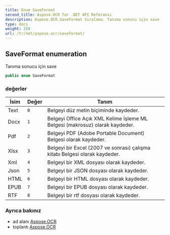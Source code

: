 ```yaml
---
title: Enum SaveFormat
second_title: Aspose.OCR for .NET API Referansı
description: Aspose.OCR.SaveFormat Sıralama. Tanıma sonucu için save
type: docs
weight: 250
url: /tr/net/aspose.ocr/saveformat/
---
```

## SaveFormat enumeration

Tanıma sonucu için save

```csharp
public enum SaveFormat
```

### değerler

| İsim | Değer | Tanım |
| --- | --- | --- |
| Text | `0` | Belgeyi düz metin biçiminde kaydeder. |
| Docx | `1` | Belgeyi Office Açık XML Kelime İşleme ML Belgesi (makrosuz) olarak kaydeder. |
| Pdf | `2` | Belgeyi PDF (Adobe Portable Document) Belgesi olarak kaydeder. |
| Xlsx | `3` | Belgeyi bir Excel (2007 ve sonrası) çalışma kitabı Belgesi olarak kaydeder. |
| Xml | `4` | Belgeyi bir XML dosyası olarak kaydeder. |
| Json | `5` | Belgeyi bir JSON dosyası olarak kaydeder. |
| HTML | `6` | Belgeyi bir HTML dosyası olarak kaydeder. |
| EPUB | `7` | Belgeyi bir EPUB dosyası olarak kaydeder. |
| RTF | `8` | Belgeyi bir rtf dosyası olarak kaydeder. |

### Ayrıca bakınız

* ad alanı [Aspose.OCR](../../aspose.ocr/)
* toplantı [Aspose.OCR](../../)


